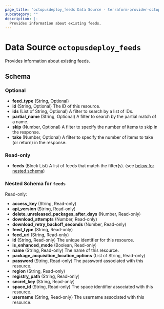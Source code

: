 ```yaml
---
page_title: "octopusdeploy_feeds Data Source - terraform-provider-octopusdeploy"
subcategory: ""
description: |-
  Provides information about existing feeds.
---
```


# Data Source `octopusdeploy_feeds`

Provides information about existing feeds.



## Schema

### Optional

- **feed_type** (String, Optional)
- **id** (String, Optional) The ID of this resource.
- **ids** (List of String, Optional) A filter to search by a list of IDs.
- **partial_name** (String, Optional) A filter to search by the partial match of a name.
- **skip** (Number, Optional) A filter to specify the number of items to skip in the response.
- **take** (Number, Optional) A filter to specify the number of items to take (or return) in the response.

### Read-only

- **feeds** (Block List) A list of feeds that match the filter(s). (see [below for nested schema](#nestedblock--feeds))

<a id="nestedblock--feeds"></a>
### Nested Schema for `feeds`

Read-only:

- **access_key** (String, Read-only)
- **api_version** (String, Read-only)
- **delete_unreleased_packages_after_days** (Number, Read-only)
- **download_attempts** (Number, Read-only)
- **download_retry_backoff_seconds** (Number, Read-only)
- **feed_type** (String, Read-only)
- **feed_uri** (String, Read-only)
- **id** (String, Read-only) The unique identifier for this resource.
- **is_enhanced_mode** (Boolean, Read-only)
- **name** (String, Read-only) The name of this resource.
- **package_acquisition_location_options** (List of String, Read-only)
- **password** (String, Read-only) The password associated with this resource.
- **region** (String, Read-only)
- **registry_path** (String, Read-only)
- **secret_key** (String, Read-only)
- **space_id** (String, Read-only) The space identifier associated with this resource.
- **username** (String, Read-only) The username associated with this resource.


